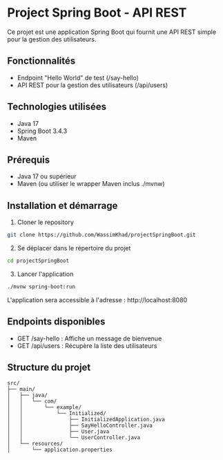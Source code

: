 # Project Spring Boot - API REST

Ce projet est une application Spring Boot qui fournit une API REST simple pour la gestion des utilisateurs.

## Fonctionnalités

- Endpoint "Hello World" de test (/say-hello)
- API REST pour la gestion des utilisateurs (/api/users)

## Technologies utilisées

- Java 17
- Spring Boot 3.4.3
- Maven

## Prérequis

- Java 17 ou supérieur
- Maven (ou utiliser le wrapper Maven inclus ./mvnw)

## Installation et démarrage

1. Cloner le repository
```bash
git clone https://github.com/WassimKhad/projectSpringBoot.git
```

2. Se déplacer dans le répertoire du projet
```bash
cd projectSpringBoot
```

3. Lancer l'application
```bash
./mvnw spring-boot:run
```

L'application sera accessible à l'adresse : http://localhost:8080

## Endpoints disponibles

- GET /say-hello : Affiche un message de bienvenue
- GET /api/users : Récupère la liste des utilisateurs

## Structure du projet

```
src/
├── main/
│   ├── java/
│   │   └── com/
│   │       └── example/
│   │           └── Initialized/
│   │               ├── InitializedApplication.java
│   │               ├── SayHelloController.java
│   │               ├── User.java
│   │               └── UserController.java
│   └── resources/
│       └── application.properties
```